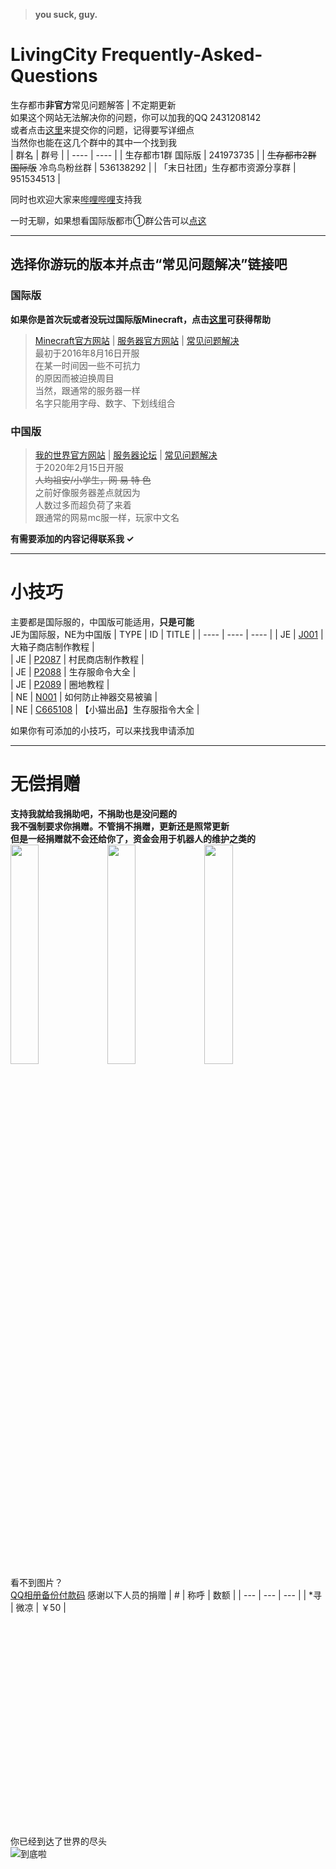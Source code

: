 >**you suck, guy.**

# LivingCity Frequently-Asked-Questions
生存都市**非官方**常见问题解答 | 不定期更新  
如果这个网站无法解决你的问题，你可以加我的QQ 2431208142  
或者点击[这里](https://github.com/MrXiaoM/LivingCityFAQ/issues/new/choose)来提交你的问题，记得要写详细点  
当然你也能在这几个群中的其中一个找到我  
|  群名   | 群号  |
|  ----  |  ----  |
| 生存都市1群 国际版 | 241973735 |
| ~~生存都市2群 国际版~~ 冷鸟鸟粉丝群 | 536138292 |
| 「末日社团」生存都市资源分享群 | 951534513 |

同时也欢迎大家来[哔哩哔哩](https://space.bilibili.com/330771760)支持我  
  
一时无聊，如果想看国际版都市①群公告可以[点这](https://github.com/MrXiaoM/LivingCityFAQ/blob/master/notice.md)

-------------------------------

## 选择你游玩的版本并点击“常见问题解决”链接吧
### 国际版  
**如果你是首次玩或者没玩过国际版Minecraft，点击[这里](https://minecraft-zh.gamepedia.com/%E6%95%99%E7%A8%8B#.E6.96.B0.E6.89.8B.E6.95.99.E7.A8.8B)可获得帮助**  
> [Minecraft官方网站](https://minecraft.net/) | [服务器官方网站](http://www.pds.ink) | [常见问题解决](https://github.com/MrXiaoM/LivingCityFAQ/blob/master/JE.MD)  
>最初于2016年8月16日开服  
>在某一时间因一些不可抗力  
>的原因而被迫换周目  
>当然，跟通常的服务器一样  
>名字只能用字母、数字、下划线组合  

### 中国版

> [我的世界官方网站](http://mc.163.com/) | [服务器论坛](http://mc.netease.com/forum-96-1.html) | [常见问题解决](https://github.com/MrXiaoM/LivingCityFAQ/blob/master/NE.MD)  
>于2020年2月15日开服  
>~~人均祖安/小学生，网 易 特 色~~  
>之前好像服务器差点就因为  
>人数过多而超负荷了来着  
>跟通常的网易mc服一样，玩家中文名  


**有需要添加的内容记得联系我 ✓**

-------------------------------

# 小技巧  
主要都是国际服的，中国版可能适用，**只是可能**  
JE为国际服，NE为中国版
| TYPE | ID | TITLE |
| ---- | ----  |  ----  |
| JE | [J001](https://github.com/MrXiaoM/LivingCityFAQ/blob/master/docs/JavaEdition/001.md) | 大箱子商店制作教程 |  
| JE | [P2087](http://www.pds.ink/forum.php?mod=viewthread&tid=2087&fromuid=49398) | 村民商店制作教程 |  
| JE | [P2088](http://www.pds.ink/forum.php?mod=viewthread&tid=2088&fromuid=49398) | 生存服命令大全 |  
| JE | [P2089](http://www.pds.ink/forum.php?mod=viewthread&tid=2089&fromuid=49398) | 圈地教程 |  
| NE | [N001](https://github.com/MrXiaoM/LivingCityFAQ/blob/master/docs/NeteaseEdition/001.md) | 如何防止神器交易被骗 |  
| NE | [C665108](http://mc.netease.com/thread-665108-1-1.html) | 【小猫出品】生存服指令大全 |  
  
  
如果你有可添加的小技巧，可以来找我申请添加

-------------------------------

# 无偿捐赠
**支持我就给我捐助吧，不捐助也是没问题的**  
**我不强制要求你捐赠。不管捐不捐赠，更新还是照常更新**  
**但是一经捐赠就不会还给你了，资金会用于机器人的维护之类的**  
<img src="https://mrxiaom.github.io/qq.png" width = 30% />
<img src="https://mrxiaom.github.io/wechat.png" width = 30% />
<img src="https://mrxiaom.github.io/alipay.png" width = 30% />  
看不到图片？  
[QQ相册备份付款码](https://user.qzone.qq.com/2431208142/photo/V53lxbjZ1dhx9T4FLTD23bH3hQ3DxCIn/)
感谢以下人员的捐赠
| # | 称呼 | 数额 |
| --- | --- | --- |
| *寻 | 微凉 | ￥50 |

<br/><br/><br/><br/><br/><br/><br/><br/><br/><br/><br/><br/><br/><br/><br/><br/><br/><br/><br/><br/>
你已经到达了世界的尽头  
![到底啦](https://s1.hdslb.com/bfs/seed/bplus-common/dynamic-assets/end.png)

